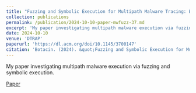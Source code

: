 ```yaml
---
title: "Fuzzing and Symbolic Execution for Multipath Malware Tracing: Bridging Theory and Practice via Survey and Experiments"
collection: publications
permalink: /publication/2024-10-10-paper-mwfuzz-37.md
excerpt: 'My paper investigating multipath malware execution via fuzzing and symbolic execution.'
date: 2024-10-10
venue: 'DTRAP'
paperurl: 'https://dl.acm.org/doi/10.1145/3700147'
citation: 'Botacin. (2024). &quot;Fuzzing and Symbolic Execution for Multipath Malware Tracing: Bridging Theory and Practice via Survey and Experiments&quot; <i>ACM DTRAP</i>. 1(1).'
---
```

My paper investigating multipath malware execution via fuzzing and symbolic execution.

[Paper](https://marcusbotacin.github.io/files/multipath-fuzz.pdf)
